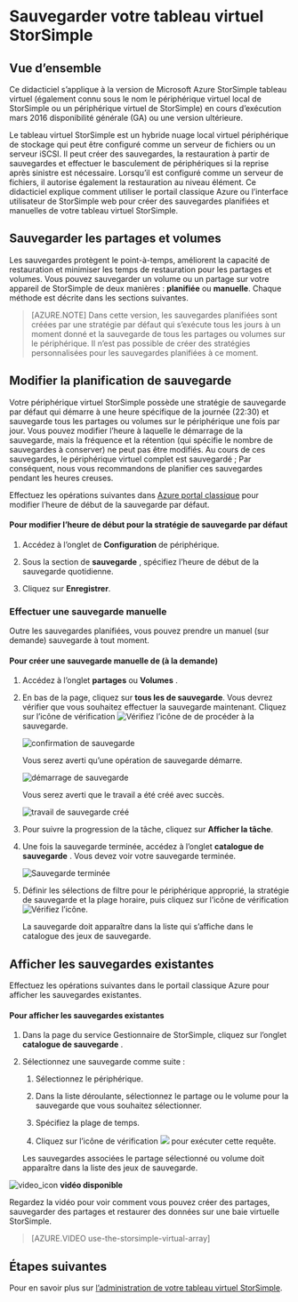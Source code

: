 <properties 
   pageTitle="Didacticiel de sauvegarde tableau virtuel de StorSimple | Microsoft Azure"
   description="Décrit comment sauvegarder des volumes et des partages de tableau virtuel de StorSimple."
   services="storsimple"
   documentationCenter="NA"
   authors="alkohli"
   manager="carmonm"
   editor="" />
<tags 
   ms.service="storsimple"
   ms.devlang="NA"
   ms.topic="article"
   ms.tgt_pltfrm="NA"
   ms.workload="TBD"
   ms.date="06/07/2016"
   ms.author="alkohli" />

# <a name="back-up-your-storsimple-virtual-array"></a>Sauvegarder votre tableau virtuel StorSimple

## <a name="overview"></a>Vue d’ensemble 

Ce didacticiel s’applique à la version de Microsoft Azure StorSimple tableau virtuel (également connu sous le nom le périphérique virtuel local de StorSimple ou un périphérique virtuel de StorSimple) en cours d’exécution mars 2016 disponibilité générale (GA) ou une version ultérieure.

Le tableau virtuel StorSimple est un hybride nuage local virtuel périphérique de stockage qui peut être configuré comme un serveur de fichiers ou un serveur iSCSI. Il peut créer des sauvegardes, la restauration à partir de sauvegardes et effectuer le basculement de périphériques si la reprise après sinistre est nécessaire. Lorsqu’il est configuré comme un serveur de fichiers, il autorise également la restauration au niveau élément. Ce didacticiel explique comment utiliser le portail classique Azure ou l’interface utilisateur de StorSimple web pour créer des sauvegardes planifiées et manuelles de votre tableau virtuel StorSimple.


## <a name="back-up-shares-and-volumes"></a>Sauvegarder les partages et volumes

Les sauvegardes protègent le point-à-temps, améliorent la capacité de restauration et minimiser les temps de restauration pour les partages et volumes. Vous pouvez sauvegarder un volume ou un partage sur votre appareil de StorSimple de deux manières : **planifiée** ou **manuelle**. Chaque méthode est décrite dans les sections suivantes.

> [AZURE.NOTE] Dans cette version, les sauvegardes planifiées sont créées par une stratégie par défaut qui s’exécute tous les jours à un moment donné et la sauvegarde de tous les partages ou volumes sur le périphérique. Il n’est pas possible de créer des stratégies personnalisées pour les sauvegardes planifiées à ce moment.

## <a name="change-the-backup-schedule"></a>Modifier la planification de sauvegarde

Votre périphérique virtuel StorSimple possède une stratégie de sauvegarde par défaut qui démarre à une heure spécifique de la journée (22:30) et sauvegarde tous les partages ou volumes sur le périphérique une fois par jour. Vous pouvez modifier l’heure à laquelle le démarrage de la sauvegarde, mais la fréquence et la rétention (qui spécifie le nombre de sauvegardes à conserver) ne peut pas être modifiés. Au cours de ces sauvegardes, le périphérique virtuel complet est sauvegardé ; Par conséquent, nous vous recommandons de planifier ces sauvegardes pendant les heures creuses.

Effectuez les opérations suivantes dans [Azure portal classique](https://manage.windowsazure.com/) pour modifier l’heure de début de la sauvegarde par défaut.

#### <a name="to-change-the-start-time-for-the-default-backup-policy"></a>Pour modifier l’heure de début pour la stratégie de sauvegarde par défaut

1. Accédez à l’onglet de **Configuration** de périphérique.

2. Sous la section de **sauvegarde** , spécifiez l’heure de début de la sauvegarde quotidienne.

3. Cliquez sur **Enregistrer**.

### <a name="take-a-manual-backup"></a>Effectuer une sauvegarde manuelle

Outre les sauvegardes planifiées, vous pouvez prendre un manuel (sur demande) sauvegarde à tout moment.

#### <a name="to-create-a-manual-on-demand-backup"></a>Pour créer une sauvegarde manuelle de (à la demande)

1. Accédez à l’onglet **partages** ou **Volumes** .

2. En bas de la page, cliquez sur **tous les de sauvegarde**. Vous devrez vérifier que vous souhaitez effectuer la sauvegarde maintenant. Cliquez sur l’icône de vérification ![Vérifiez l’icône de](./media/storsimple-ova-backup/image3.png) de procéder à la sauvegarde.

    ![confirmation de sauvegarde](./media/storsimple-ova-backup/image4.png)

    Vous serez averti qu’une opération de sauvegarde démarre.

    ![démarrage de sauvegarde](./media/storsimple-ova-backup/image5.png)

    Vous serez averti que le travail a été créé avec succès.

    ![travail de sauvegarde créé](./media/storsimple-ova-backup/image7.png)

3. Pour suivre la progression de la tâche, cliquez sur **Afficher la tâche**.

4. Une fois la sauvegarde terminée, accédez à l’onglet **catalogue de sauvegarde** . Vous devez voir votre sauvegarde terminée.

    ![Sauvegarde terminée](./media/storsimple-ova-backup/image8.png)

5. Définir les sélections de filtre pour le périphérique approprié, la stratégie de sauvegarde et la plage horaire, puis cliquez sur l’icône de vérification ![Vérifiez l’icône](./media/storsimple-ova-backup/image3.png).

    La sauvegarde doit apparaître dans la liste qui s’affiche dans le catalogue des jeux de sauvegarde.

## <a name="view-existing-backups"></a>Afficher les sauvegardes existantes

Effectuez les opérations suivantes dans le portail classique Azure pour afficher les sauvegardes existantes.

#### <a name="to-view-existing-backups"></a>Pour afficher les sauvegardes existantes

1. Dans la page du service Gestionnaire de StorSimple, cliquez sur l’onglet **catalogue de sauvegarde** .

2. Sélectionnez une sauvegarde comme suite :

    1. Sélectionnez le périphérique.

    2. Dans la liste déroulante, sélectionnez le partage ou le volume pour la sauvegarde que vous souhaitez sélectionner.

    3. Spécifiez la plage de temps.

    4. Cliquez sur l’icône de vérification ![](./media/storsimple-ova-backup/image3.png) pour exécuter cette requête.

    Les sauvegardes associées le partage sélectionné ou volume doit apparaître dans la liste des jeux de sauvegarde.

![video_icon](./media/storsimple-ova-backup/video_icon.png) **vidéo disponible**

Regardez la vidéo pour voir comment vous pouvez créer des partages, sauvegarder des partages et restaurer des données sur une baie virtuelle StorSimple.

> [AZURE.VIDEO use-the-storsimple-virtual-array]

## <a name="next-steps"></a>Étapes suivantes

Pour en savoir plus sur [l’administration de votre tableau virtuel StorSimple](storsimple-ova-web-ui-admin.md).
